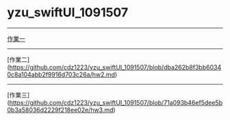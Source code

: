# yzu_swiftUI_1091507
---------------------------------------
[作業一](https://github.com/cdz1223/yzu_swiftUI_1091507/blob/b8c443c8728f64cb666347ddfd692533ff29edcd/hw1.md)

---------------------------------------
[作業二]
(https://github.com/cdz1223/yzu_swiftUI_1091507/blob/dba262b8f3bb60340c8a104abb2f9916d703c26a/hw2.md)

---------------------------------------
[作業三]
(https://github.com/cdz1223/yzu_swiftUI_1091507/blob/71a093b46ef5dee5b0b3a58036d2229f218ee02e/hw3.md)
